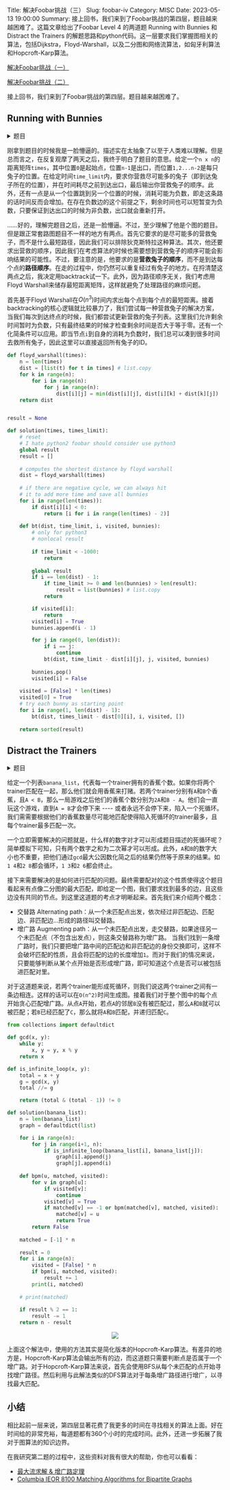 Title: 解决Foobar挑战（三）
Slug: foobar-iv
Category: MISC
Date: 2023-05-13 19:00:00
Summary: 接上回书，我们来到了Foobar挑战的第四层，题目越来越困难了。这篇文章给出了Foobar Level 4 的两道题 Running with Bunnies 和 Distract the Trainers 的解题思路和python代码。这一层要求我们掌握图相关的算法，包括Dijkstra，Floyd-Warshall，以及二分图和网络流算法，如匈牙利算法和Hopcroft-Karp算法。

[解决Foobar挑战（一）]({filename}/articles/11-foobar-challenge-ii.md)

[解决Foobar挑战（二）]({filename}/articles/12-foobar-challenge-iii.md)

接上回书，我们来到了Foobar挑战的第四层。题目越来越困难了。

## Running with Bunnies

<details markdown="1">
  <summary>题目</summary>
You and the bunny workers need to get out of this collapsing death trap of a space station -- and fast! Unfortunately, some of the bunnies have been weakened by their long work shifts and can't run very fast. Their friends are trying to help them, but this escape would go a lot faster if you also pitched in. The defensive bulkhead doors have begun to close, and if you don't make it through in time, you'll be trapped! You need to grab as many bunnies as you can and get through the bulkheads before they close. 

The time it takes to move from your starting point to all of the bunnies and to the bulkhead will be given to you in a square matrix of integers. Each row will tell you the time it takes to get to the start, first bunny, second bunny, ..., last bunny, and the bulkhead in that order. The order of the rows follows the same pattern (start, each bunny, bulkhead). The bunnies can jump into your arms, so picking them up is instantaneous, and arriving at the bulkhead at the same time as it seals still allows for a successful, if dramatic, escape. (Don't worry, any bunnies you don't pick up will be able to escape with you since they no longer have to carry the ones you did pick up.) You can revisit different spots if you wish, and moving to the bulkhead doesn't mean you have to immediately leave -- you can move to and from the bulkhead to pick up additional bunnies if time permits.

In addition to spending time traveling between bunnies, some paths interact with the space station's security checkpoints and add time back to the clock. Adding time to the clock will delay the closing of the bulkhead doors, and if the time goes back up to 0 or a positive number after the doors have already closed, it triggers the bulkhead to reopen. Therefore, it might be possible to walk in a circle and keep gaining time: that is, each time a path is traversed, the same amount of time is used or added.

Write a function of the form solution(times, time_limit) to calculate the most bunnies you can pick up and which bunnies they are, while still escaping through the bulkhead before the doors close for good. If there are multiple sets of bunnies of the same size, return the set of bunnies with the lowest worker IDs (as indexes) in sorted order. The bunnies are represented as a sorted list by worker ID, with the first bunny being 0. There are at most 5 bunnies, and time_limit is a non-negative integer that is at most 999.

For instance, in the case of
```
[
  [0, 2, 2, 2, -1],  # 0 = Start
  [9, 0, 2, 2, -1],  # 1 = Bunny 0
  [9, 3, 0, 2, -1],  # 2 = Bunny 1
  [9, 3, 2, 0, -1],  # 3 = Bunny 2
  [9, 3, 2, 2,  0],  # 4 = Bulkhead
]
```
and a time limit of 1, the five inner array rows designate the starting point, bunny 0, bunny 1, bunny 2, and the bulkhead door exit respectively. You could take the path:

```
Start End Delta Time Status
    -   0     -    1 Bulkhead initially open
    0   4    -1    2
    4   2     2    0
    2   4    -1    1
    4   3     2   -1 Bulkhead closes
    3   4    -1    0 Bulkhead reopens; you and the bunnies exit
```
With this solution, you would pick up bunnies 1 and 2. This is the best combination for this space station hallway, so the solution is [1, 2].

Test cases
Your code should pass the following test cases.
Note that it may also be run against hidden test cases not shown here.

```
Input: solution.solution([[0, 1, 1, 1, 1], [1, 0, 1, 1, 1], [1, 1, 0, 1, 1], [1, 1, 1, 0, 1], [1, 1, 1, 1, 0]], 3)
Output: [0, 1]
```
```
Input: solution.solution([[0, 2, 2, 2, -1], [9, 0, 2, 2, -1], [9, 3, 0, 2, -1], [9, 3, 2, 0, -1], [9, 3, 2, 2, 0]], 1)
Output: [1, 2]
```
</details>

刚拿到题目的时候我是一脸懵逼的。描述实在太抽象了以至于人类难以理解。但是总而言之，在反复观摩了两天之后，我终于明白了题目的意思。给定一个`n x n`的距离矩阵`times`，其中位置`0`是起始点，位置`n-1`是出口，而位置`1,2...n-2`是每只兔子的位置。在给定时间`time_limit`内，要求你营救尽可能多的兔子（即到达兔子所在的位置），并在时间耗尽之前到达出口，最后输出你营救兔子的顺序。此外，还有一点是从一个位置跳到另一个位置的时候，消耗可能为负数，即走这条路的话时间反而会增加。在存在负数边的这个前提之下，剩余时间也可以短暂变为负数，只要保证到达出口的时候为非负数，出口就会重新打开。

……好的，理解完题目之后，还是一脸懵逼。不过，至少理解了他是个图的题目。但是跟正常套路图题目不一样的地方有两点。首先它要求的是尽可能多的营救兔子，而不是什么最短路径，因此我们可以排除狄克斯特拉这种算法。其次，他还要求出营救的顺序，因此我们在考虑算法的时候也需要想到营救兔子的顺序可能会影响结果的可能性。不过，要注意的是，他要求的是**营救兔子的顺序**，而不是到达每个点的**路径顺序**。在走的过程中，你仍然可以重复经过有兔子的地方。在捋清楚这两点之后，我决定用backtrack试一下。此外，因为路径顺序无关，我们考虑用Floyd Warshall来储存最短距离矩阵，这样就避免了处理路径的麻烦问题。

首先基于Floyd Warshall在$O(n^3)$时间内求出每个点到每个点的最短距离。接着backtracking的核心逻辑就比较暴力了，我们尝试每一种营救兔子的解决方案，当我们每次到达终点的时候，我们都尝试更新营救的兔子列表。这里我们允许剩余时间暂时为负数，只有最终结果的时候才检查剩余时间是否大于等于零。还有一个化简条件可以应用。即当节点`i`到自身的消耗为负数时，我们总可以凑到很多时间去救所有兔子，因此这里可以直接返回所有兔子的ID。

```python
def floyd_warshall(times):
    n = len(times)
    dist = [list(t) for t in times] # list.copy
    for k in range(n):
        for i in range(n):
            for j in range(n):
                dist[i][j] = min(dist[i][j], dist[i][k] + dist[k][j])
    return dist


result = None

def solution(times, times_limit):
    # reset
    # I hate python2 foobar should consider use python3
    global result
    result = []
    
    # computes the shortest distance by floyd warshall
    dist = floyd_warshall(times)
    
    # if there are negative cycle, we can always hit
    # it to add more time and save all bunnies
    for i in range(len(times)):
        if dist[i][i] < 0:
            return [i for i in range(len(times) - 2)]
    
    def bt(dist, time_limit, i, visited, bunnies):
        # only for python3
        # nonlocal result
        
        if time_limit < -1000:
            return
        
        global result
        if i == len(dist) - 1:
            if time_limit >= 0 and len(bunnies) > len(result):
                result = list(bunnies) # list.copy
            return

        if visited[i]:
            return
        visited[i] = True
        bunnies.append(i - 1)

        for j in range(0, len(dist)):
            if i == j:
                continue
            bt(dist, time_limit - dist[i][j], j, visited, bunnies)
        
        bunnies.pop()
        visited[i] = False
    
    visited = [False] * len(times)
    visited[0] = True
    # try each bunny as starting point
    for i in range(1, len(dist) - 1):
        bt(dist, times_limit - dist[0][i], i, visited, [])
    
    return sorted(result)
```


## Distract the Trainers

<details markdown="1">
  <summary>题目</summary>
The time for the mass escape has come, and you need to distract the bunny trainers so that the workers can make it out! Unfortunately for you, they're watching the bunnies closely. Fortunately, this means they haven't realized yet that the space station is about to explode due to the destruction of the LAMBCHOP doomsday device. Also fortunately, all that time you spent working as first a minion and then a henchman means that you know the trainers are fond of bananas. And gambling. And thumb wrestling.

The bunny trainers, being bored, readily accept your suggestion to play the Banana Games.

You will set up simultaneous thumb wrestling matches. In each match, two trainers will pair off to thumb wrestle. The trainer with fewer bananas will bet all their bananas, and the other trainer will match the bet. The winner will receive all of the bet bananas. You don't pair off trainers with the same number of bananas (you will see why, shortly). You know enough trainer psychology to know that the one who has more bananas always gets over-confident and loses. Once a match begins, the pair of trainers will continue to thumb wrestle and exchange bananas, until both of them have the same number of bananas. Once that happens, both of them will lose interest and go back to supervising the bunny workers, and you don't want THAT to happen!

For example, if the two trainers that were paired started with 3 and 5 bananas, after the first round of thumb wrestling they will have 6 and 2 (the one with 3 bananas wins and gets 3 bananas from the loser). After the second round, they will have 4 and 4 (the one with 6 bananas loses 2 bananas). At that point they stop and get back to training bunnies.

How is all this useful to distract the bunny trainers? Notice that if the trainers had started with 1 and 4 bananas, then they keep thumb wrestling! 1, 4 -> 2, 3 -> 4, 1 -> 3, 2 -> 1, 4 and so on.

Now your plan is clear. You must pair up the trainers in such a way that the maximum number of trainers go into an infinite thumb wrestling loop!

Write a function solution(banana_list) which, given a list of positive integers depicting the amount of bananas the each trainer starts with, returns the fewest possible number of bunny trainers that will be left to watch the workers. Element i of the list will be the number of bananas that trainer i (counting from 0) starts with.

The number of trainers will be at least 1 and not more than 100, and the number of bananas each trainer starts with will be a positive integer no more than 1073741823 (i.e. 2^30 -1). Some of them stockpile a LOT of bananas.

Test cases

Your code should pass the following test cases.
Note that it may also be run against hidden test cases not shown here.
```
Input: solution.solution([1, 7, 3, 21, 13, 19])
Output: 0
```
```
Input: solution.solution(1,1)
Output: 2
```
</details>

给定一个列表`banana_list`，代表每一个trainer拥有的香蕉个数。如果你将两个trainer匹配在一起，那么他们就会用香蕉来打赌。若两个trainer分别有`A`和`B`个香蕉，且`A < B`，那么一局游戏之后他们的香蕉个数分别为`2A`和`B - A`。他们会一直玩这个游戏，直到`A = B`才会停下来 ---- 或者永远不会停下来，陷入一个死循环。我们需需要根据他们的香蕉数量尽可能地匹配使得陷入死循环的trainer最多，且每个trainer最多匹配一次。

一个立即需要解决的问题就是，什么样的数字对才可以形成题目描述的死循环呢？简单模拟下可知，只有两个数字之和为二次幂才可以形成。此外，`A`和`B`的数字大小也不重要，把他们通过`gcd`最大公因数化简之后的结果仍然等于原来的结果。如`1 4`和`2 8`都会循环，`1 3`和`2 6`都会终止。

接下来需要解决的是如何进行匹配的问题。最终需要配对的这个性质使得这个题目看起来有点像二分图的最大匹配，即给定一个图，我们要求找到最多的边，且这些边没有共同的节点。到这里这道题的考点才明晰起来。首先我们来介绍两个概念：

- 交替路 Alternating path：从一个未匹配点出发，依次经过非匹配边、匹配边、非匹配边…形成的路径叫交替路。
- 增广路 Augmenting path：从一个未匹配点出发，走交替路，如果途径另一个未匹配点（不包含出发点），则这条交替路称为增广路。
当我们找到一条增广路时，我们只要把增广路中间的匹配边和非匹配边的身份交换即可，这样不会破坏匹配的性质，且会将匹配的边的长度增加`1`。而对于我们的情况来说，只要能够判断从某个点开始是否形成增广路，即可知道这个点是否可以被包括进匹配对里。

对于这道题来说，若两个trainer能形成死循环，则我们说这两个trainer之间有一条边相连。这样的话可以在`O(n^2)`时间生成图。接着我们对于整个图中的每个点开始贪心匹配增广路。从点`A`开始，若点`A`的邻居`B`没有被匹配过，那么`A`和`B`就可以被匹配；若`B`已经匹配了`C`，那么就将`A`和`B`匹配，并递归匹配`C`。

```python
from collections import defaultdict

def gcd(x, y):
    while y:
        x, y = y, x % y
    return x

def is_infinite_loop(x, y):
    total = x + y
    g = gcd(x, y)
    total //= g

    return (total & (total - 1)) != 0

def solution(banana_list):
    n = len(banana_list)
    graph = defaultdict(list)

    for i in range(n):
        for j in range(i+1, n):
            if is_infinite_loop(banana_list[i], banana_list[j]):
                graph[i].append(j)
                graph[j].append(i)
    
    def bpm(u, matched, visited):
        for v in graph[u]:
            if visited[v]:
                continue
            visited[v] = True
            if matched[v] == -1 or bpm(matched[v], matched, visited):
                matched[v] = u
                return True
        return False
    
    matched = [-1] * n
    
    result = 0
    for i in range(n):
        visited = [False] * n
        if bpm(i, matched, visited):
            result += 1
        print(i, matched)
    
    # print(matched)
    
    if result % 2 == 1:
        result -= 1
    return n - result
```

<p align="center">
  <img src="{static}/images/gei_li.png" />
</p>

上面这个解法中，使用的方法其实是简化版本的Hopcroft-Karp算法。有差异的地方是，Hopcroft-Karp算法会输出所有的边，而这道题只需要判断点是否属于一个增广路。对于Hopcroft-Karp算法来说，首先会使用BFS从每个未匹配的点开始寻找增广路径。然后利用与此解法类似的DFS算法对于每条增广路径进行增广，以寻找最大匹配。

## 小结

相比起前一层来说，第四层显著花费了我更多的时间在寻找相关的算法上面。好在时间给的非常充裕，每道题都有360个小时的完成时间。此外，还进一步拓展了我对于图算法的知识边界。

在我研究第二题的过程中，这些资料对我有很大的帮助，你也可以看看：

- [最大流求解 & 增广路定理](https://zhuanlan.zhihu.com/p/391388290)
- [Columbia IEOR 8100  Matching Algorithms for Bipartite Graphs](http://www.columbia.edu/~cs2035/courses/ieor8100.F12/lec4.pdf)